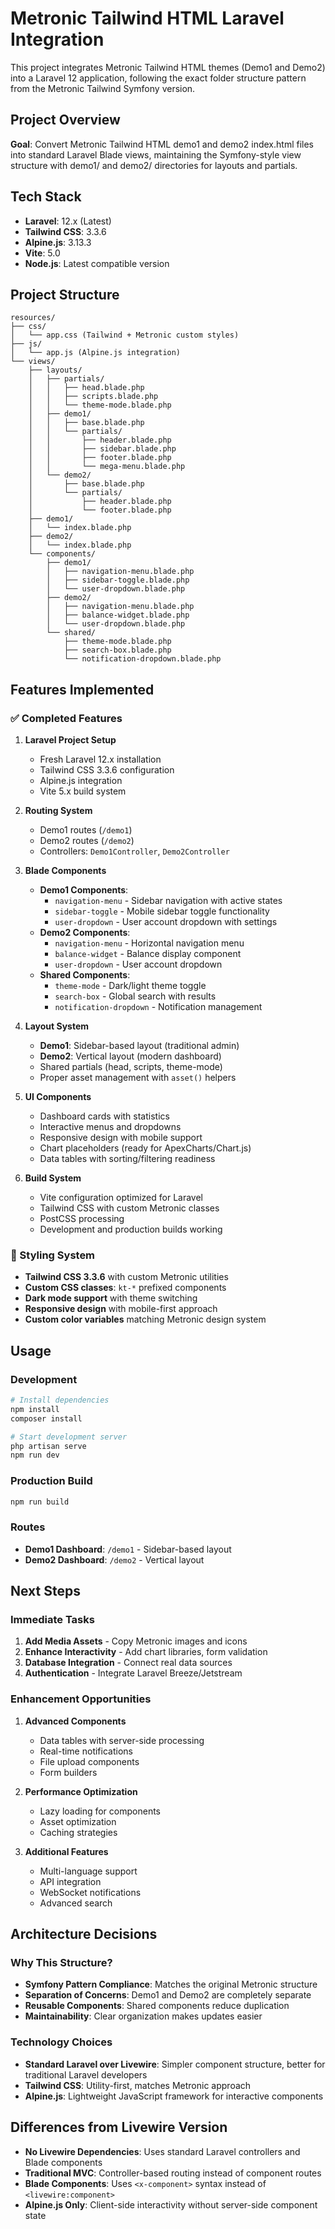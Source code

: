 # Metronic Tailwind HTML Laravel Integration

This project integrates Metronic Tailwind HTML themes (Demo1 and Demo2) into a Laravel 12 application, following the exact folder structure pattern from the Metronic Tailwind Symfony version.

## Project Overview

**Goal**: Convert Metronic Tailwind HTML demo1 and demo2 index.html files into standard Laravel Blade views, maintaining the Symfony-style view structure with demo1/ and demo2/ directories for layouts and partials.

## Tech Stack

- **Laravel**: 12.x (Latest)
- **Tailwind CSS**: 3.3.6
- **Alpine.js**: 3.13.3
- **Vite**: 5.0
- **Node.js**: Latest compatible version

## Project Structure

```
resources/
├── css/
│   └── app.css (Tailwind + Metronic custom styles)
├── js/
│   └── app.js (Alpine.js integration)
└── views/
    ├── layouts/
    │   ├── partials/
    │   │   ├── head.blade.php
    │   │   ├── scripts.blade.php
    │   │   └── theme-mode.blade.php
    │   ├── demo1/
    │   │   ├── base.blade.php
    │   │   └── partials/
    │   │       ├── header.blade.php
    │   │       ├── sidebar.blade.php
    │   │       ├── footer.blade.php
    │   │       └── mega-menu.blade.php
    │   └── demo2/
    │       ├── base.blade.php
    │       └── partials/
    │           ├── header.blade.php
    │           └── footer.blade.php
    ├── demo1/
    │   └── index.blade.php
    ├── demo2/
    │   └── index.blade.php
    └── components/
        ├── demo1/
        │   ├── navigation-menu.blade.php
        │   ├── sidebar-toggle.blade.php
        │   └── user-dropdown.blade.php
        ├── demo2/
        │   ├── navigation-menu.blade.php
        │   ├── balance-widget.blade.php
        │   └── user-dropdown.blade.php
        └── shared/
            ├── theme-mode.blade.php
            ├── search-box.blade.php
            └── notification-dropdown.blade.php
```

## Features Implemented

### ✅ Completed Features

1. **Laravel Project Setup**
   - Fresh Laravel 12.x installation
   - Tailwind CSS 3.3.6 configuration
   - Alpine.js integration
   - Vite 5.x build system

2. **Routing System**
   - Demo1 routes (`/demo1`)
   - Demo2 routes (`/demo2`)
   - Controllers: `Demo1Controller`, `Demo2Controller`

3. **Blade Components**
   - **Demo1 Components**:
     - `navigation-menu` - Sidebar navigation with active states
     - `sidebar-toggle` - Mobile sidebar toggle functionality
     - `user-dropdown` - User account dropdown with settings
   - **Demo2 Components**:
     - `navigation-menu` - Horizontal navigation menu
     - `balance-widget` - Balance display component
     - `user-dropdown` - User account dropdown
   - **Shared Components**:
     - `theme-mode` - Dark/light theme toggle
     - `search-box` - Global search with results
     - `notification-dropdown` - Notification management

4. **Layout System**
   - **Demo1**: Sidebar-based layout (traditional admin)
   - **Demo2**: Vertical layout (modern dashboard)
   - Shared partials (head, scripts, theme-mode)
   - Proper asset management with `asset()` helpers

5. **UI Components**
   - Dashboard cards with statistics
   - Interactive menus and dropdowns
   - Responsive design with mobile support
   - Chart placeholders (ready for ApexCharts/Chart.js)
   - Data tables with sorting/filtering readiness

6. **Build System**
   - Vite configuration optimized for Laravel
   - Tailwind CSS with custom Metronic classes
   - PostCSS processing
   - Development and production builds working

### 🎨 Styling System

- **Tailwind CSS 3.3.6** with custom Metronic utilities
- **Custom CSS classes**: `kt-*` prefixed components
- **Dark mode support** with theme switching
- **Responsive design** with mobile-first approach
- **Custom color variables** matching Metronic design system

## Usage

### Development
```bash
# Install dependencies
npm install
composer install

# Start development server
php artisan serve
npm run dev
```

### Production Build
```bash
npm run build
```

### Routes
- **Demo1 Dashboard**: `/demo1` - Sidebar-based layout
- **Demo2 Dashboard**: `/demo2` - Vertical layout

## Next Steps

### Immediate Tasks
1. **Add Media Assets** - Copy Metronic images and icons
2. **Enhance Interactivity** - Add chart libraries, form validation
3. **Database Integration** - Connect real data sources
4. **Authentication** - Integrate Laravel Breeze/Jetstream

### Enhancement Opportunities
1. **Advanced Components**
   - Data tables with server-side processing
   - Real-time notifications
   - File upload components
   - Form builders

2. **Performance Optimization**
   - Lazy loading for components
   - Asset optimization
   - Caching strategies

3. **Additional Features**
   - Multi-language support
   - API integration
   - WebSocket notifications
   - Advanced search

## Architecture Decisions

### Why This Structure?
- **Symfony Pattern Compliance**: Matches the original Metronic structure
- **Separation of Concerns**: Demo1 and Demo2 are completely separate
- **Reusable Components**: Shared components reduce duplication
- **Maintainability**: Clear organization makes updates easier

### Technology Choices
- **Standard Laravel over Livewire**: Simpler component structure, better for traditional Laravel developers
- **Tailwind CSS**: Utility-first, matches Metronic approach
- **Alpine.js**: Lightweight JavaScript framework for interactive components

## Differences from Livewire Version

- **No Livewire Dependencies**: Uses standard Laravel controllers and Blade components
- **Traditional MVC**: Controller-based routing instead of component routes
- **Blade Components**: Uses `<x-component>` syntax instead of `<livewire:component>`
- **Alpine.js Only**: Client-side interactivity without server-side component state
